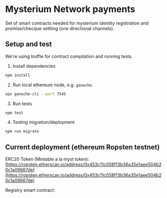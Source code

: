 # Mysterium Network payments

Set of smart contracts needed for mysterium identity registration and promise/checque settling (one directional channels).

## Setup and test

We're using truffle for contract compilation and running tests.

1. Install dependencies
```bash
npm install
```

2. Run local ethereum node, e.g. `ganache`.
```bash
npx ganache-cli --port 7545
```

3. Run tests
```bash
npm test
```

4. Testing migration/deployment
```bash
npm run migrate
```

## Current deployment (ethereum Ropsten testnet)
ERC20 Token (Mintable a la myst token): [https://ropsten.etherscan.io/address/0x453c11c058f13b36a35e1aee504b20c1a09667de](https://ropsten.etherscan.io/address/0x453c11c058f13b36a35e1aee504b20c1a09667de)

Registry smart contract: 